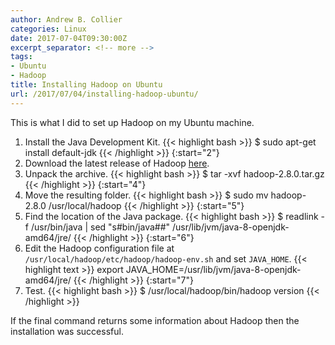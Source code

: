 ```yaml
---
author: Andrew B. Collier
categories: Linux
date: 2017-07-04T09:30:00Z
excerpt_separator: <!-- more -->
tags:
- Ubuntu
- Hadoop
title: Installing Hadoop on Ubuntu
url: /2017/07/04/installing-hadoop-ubuntu/
---
```


This is what I did to set up Hadoop on my Ubuntu machine.

<!--more-->

<!-- https://www.digitalocean.com/community/tutorials/how-to-install-hadoop-in-stand-alone-mode-on-ubuntu-16-04 -->

1. Install the Java Development Kit.
{{< highlight bash >}}
$ sudo apt-get install default-jdk
{{< /highlight >}}
{:start="2"}
2. Download the latest release of Hadoop [here](http://hadoop.apache.org/releases.html).
3. Unpack the archive.
{{< highlight bash >}}
$ tar -xvf hadoop-2.8.0.tar.gz
{{< /highlight >}}
{:start="4"}
4. Move the resulting folder.
{{< highlight bash >}}
$ sudo mv hadoop-2.8.0 /usr/local/hadoop
{{< /highlight >}}
{:start="5"}
5. Find the location of the Java package.
{{< highlight bash >}}
$ readlink -f /usr/bin/java | sed "s#bin/java##"
/usr/lib/jvm/java-8-openjdk-amd64/jre/
{{< /highlight >}}
{:start="6"}
6. Edit the Hadoop configuration file at `/usr/local/hadoop/etc/hadoop/hadoop-env.sh` and set `JAVA_HOME`.
{{< highlight text >}}
export JAVA_HOME=/usr/lib/jvm/java-8-openjdk-amd64/jre/
{{< /highlight >}}
{:start="7"}
7. Test.
{{< highlight bash >}}
$ /usr/local/hadoop/bin/hadoop version
{{< /highlight >}}

If the final command returns some information about Hadoop then the installation was successful.